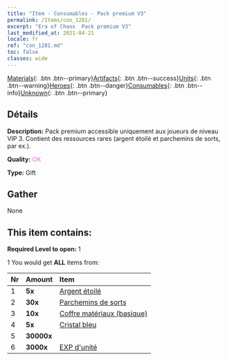 ```yaml
---
title: "Item - Consumables - Pack premium V3"
permalink: /Items/con_1281/
excerpt: "Era of Chaos  Pack premium V3"
last_modified_at: 2021-04-21
locale: fr
ref: "con_1281.md"
toc: false
classes: wide
---
```

 [Materials](/fr/Items/){: .btn .btn--primary}[Artifacts](/fr/Items/Artifacts/){: .btn .btn--success}[Units](/fr/Items/Units/){: .btn .btn--warning}[Heroes](/fr/Items/Heroes/){: .btn .btn--danger}[Consumables](/fr/Items/Consumables/){: .btn .btn--info}[Unknown](/fr/Items/Unknown/){: .btn .btn--primary}

## Détails
 **Description:** Pack premium accessible uniquement aux joueurs de niveau VIP 3. Contient des ressources rares (argent étoilé et parchemins de sorts, par ex.).

 **Quality:** <span style="color: #DA70D6">OK</span>

 **Type:** Gift

## Gather

  None

## This item contains:

 **Required Level to open:** 1

 1 You would get **ALL** items  from:

  | Nr | Amount |     Item    |
  |:---|:-------|:------------|
  | 1 |  **5x** | [Argent étoilé](/fr/Items/con_969/) |  | 
  | 2 |  **30x** | [Parchemins de sorts](/fr/Items/con_694/) |  | 
  | 3 |  **10x** | [Coffre matériaux (basique)](/fr/Items/con_756/) |  | 
  | 4 |  **5x** | [Cristal bleu](/fr/Items/con_716/) |  | 
  | 5 |  **30000x** | <i class="fas fa-coins"/> |  | 
  | 6 |  **3000x** | [EXP d'unité](/fr/Items/con_902/) |  | 
